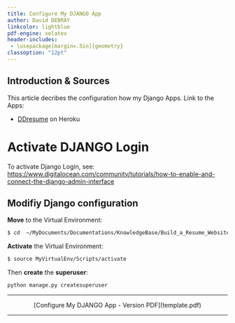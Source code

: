 ```yaml
---
title: Configure My DJANGO App
author: David DEBRAY
linkcolor: lightblue
pdf-engine: xelatex
header-includes:
 - \usepackage[margin=.5in]{geometry}
classoption: "12pt"
---
```

<link rel="icon" href="favicon.png" type="image/png" />

## Introduction & Sources

This article decribes the configuration how my Django Apps.
Link to the Apps:

- [DDresume](https://ddresume.herokuapp.com/#) on Heroku


# Activate DJANGO Login
To activate Django Login, see: <https://www.digitalocean.com/community/tutorials/how-to-enable-and-connect-the-django-admin-interface>

## Modifiy Django configuration
**Move** to the Virtual Environment:
```bash
$ cd  ~/MyDocuments/Documentations/KnowledgeBase/Build_a_Resume_Website_With_Python_and_Django/djangoresume/
```

**Activate** the Virtual Environment:
```bash
$ source MyVirtualEnv/Scripts/activate
```

Then **create** the **superuser**:
```bash
python manage.py createsuperuser
```





---

<p style="text-align: center"> [Configure My DJANGO App - Version PDF](template.pdf) </p>

---

